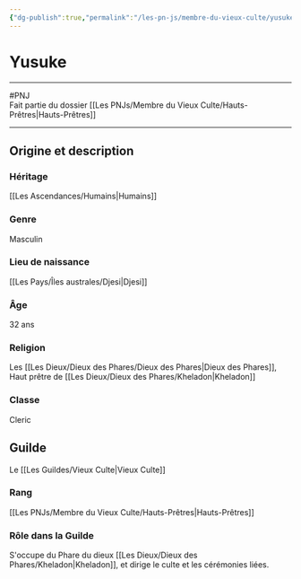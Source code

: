 ```yaml
---
{"dg-publish":true,"permalink":"/les-pn-js/membre-du-vieux-culte/yusuke/"}
---
```


# Yusuke
---
#PNJ  
Fait partie du dossier [[Les PNJs/Membre du Vieux Culte/Hauts-Prêtres\|Hauts-Prêtres]]

-------
## Origine et description
### Héritage
[[Les Ascendances/Humains\|Humains]]
### Genre
Masculin
### Lieu de naissance
[[Les Pays/Îles australes/Djesi\|Djesi]]
### Âge
32 ans
### Religion
Les [[Les Dieux/Dieux des Phares/Dieux des Phares\|Dieux des Phares]], Haut prêtre de [[Les Dieux/Dieux des Phares/Kheladon\|Kheladon]]
### Classe
Cleric
## Guilde
Le [[Les Guildes/Vieux Culte\|Vieux Culte]]
### Rang
[[Les PNJs/Membre du Vieux Culte/Hauts-Prêtres\|Hauts-Prêtres]]
### Rôle dans la Guilde
S'occupe du Phare du dieux [[Les Dieux/Dieux des Phares/Kheladon\|Kheladon]], et dirige le culte et les cérémonies liées.